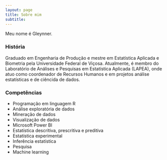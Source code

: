 ```yaml
---
layout: page
title: Sobre mim
subtitle: 
---
```


  Meu nome é Gleynner.


### História  

  Graduado em Engenharia de Produção e mestre em Estatística Aplicada e Biometria pela Universidade Federal de Viçosa. Atualmente, é membro do Laboratório de Análises e Pesquisas em Estatística Aplicada (LAPEA), onde atuo como coordenador de Recursos Humanos e em projetos análise estatísticas e de ciêncida de dados. 


### Competências
- Programação em linguagem R 
- Análise exploratória de dados
- Mineração de dados
- Visualização de dados
- Microsoft Power BI
- Estatística descritiva, prescritiva e preditiva 
- Estatística experimental
- Inferência estatística
- Pesquisa
- Machine learning

